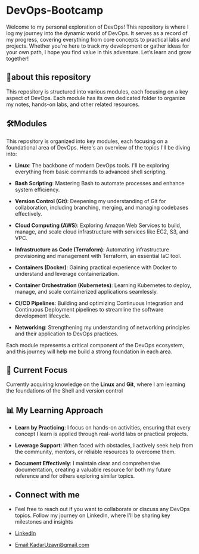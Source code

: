 # DevOps-Bootcamp

Welcome to my personal exploration of DevOps! This repository is where I log my journey into the dynamic world of DevOps. It serves as a record of my progress, covering everything from core concepts to practical labs and projects. Whether you're here to track my development or gather ideas for your own path, I hope you find value in this adventure. Let’s learn and grow together!

## 🧠about this repository 

This repository is structured into various modules, each focusing on a key aspect of DevOps. Each module has its own dedicated folder to organize my notes, hands-on labs, and other related resources.

## 🛠️Modules

This repository is organized into key modules, each focusing on a foundational area of DevOps. Here's an overview of the topics I'll be diving into:

- **Linux**: The backbone of modern DevOps tools. I'll be exploring everything from basic commands to advanced shell scripting.

- **Bash Scripting**: Mastering Bash to automate processes and enhance system efficiency.

- **Version Control (Git)**: Deepening my understanding of Git for collaboration, including branching, merging, and managing codebases effectively.

- **Cloud Computing (AWS)**: Exploring Amazon Web Services to build, manage, and scale cloud infrastructure with services like EC2, S3, and VPC.

- **Infrastructure as Code (Terraform)**: Automating infrastructure provisioning and management with Terraform, an essential IaC tool.

- **Containers (Docker)**: Gaining practical experience with Docker to understand and leverage containerization.

- **Container Orchestration (Kubernetes)**: Learning Kubernetes to deploy, manage, and scale containerized applications seamlessly.

- **CI/CD Pipelines**: Building and optimizing Continuous Integration and Continuous Deployment pipelines to streamline the software development lifecycle.

- **Networking**: Strengthening my understanding of networking principles and their application to DevOps practices.

Each module represents a critical component of the DevOps ecosystem, and this journey will help me build a strong foundation in each area.

## 📌 Current Focus

Currently acquiring knowledge on the **Linux** and **Git**, where I am learning the foundations of the Shell and version control

## 📊 My Learning Approach

- **Learn by Practicing**: I focus on hands-on activities, ensuring that every concept I learn is applied through real-world labs or practical projects.

- **Leverage Support**: When faced with obstacles, I actively seek help from the community, mentors, or reliable resources to overcome them.

- **Document Effectively**: I maintain clear and comprehensive documentation, creating a valuable resource for both my future reference and for others exploring similar topics.

- ## Connect with me

- Feel free to reach out if you want to collaborate or discuss any DevOps topics. Follow my journey on LinkedIn, where I’ll be sharing key milestones and insights
- [LinkedIn](https://www.linkedin.com/in/uzayr-kadar-9505b2204/)
- [Email:KadarUzayr@gmail.com](mailto:kadaruzayr@gmail.com)
  
